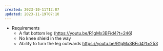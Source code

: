 ```yaml
---
created: 2023-10-11T12:07
updated: 2023-11-19T07:10
---
```

- Requirements
	- A flat bottom leg (https://youtu.be/R1gMx3BFid4?t=246)
	- No knee shield in the way
	- Ability to turn the leg outwards https://youtu.be/R1gMx3BFid4?t=253